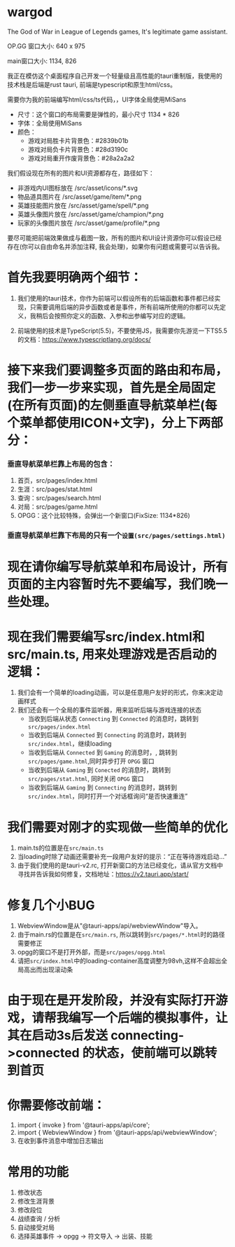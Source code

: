 # wargod
The God of War in League of Legends games, It's legitimate game assistant.



OP.GG 窗口大小:  640 x 975

main窗口大小: 1134, 826



我正在模仿这个桌面程序自己开发一个轻量级且高性能的tauri重制版，我使用的技术栈是后端是rust tauri, 前端是typescript和原生html/css。

需要你为我的前端编写html/css/ts代码，，UI字体全局使用MiSans

- 尺寸：这个窗口的布局需要是弹性的，最小尺寸 1134 * 826
- 字体：全局使用MiSans
- 颜色：
  - 游戏对局胜卡片背景色：#2839b01b
  - 游戏对局负卡片背景色：#28d3190c
  - 游戏对局重开作废背景色：#28a2a2a2

我们假设现在所有的图片和UI资源都存在，路径如下：
  - 非游戏内UI图标放在 /src/asset/icons/*.svg
  - 物品道具图片在 /src/asset/game/item/*.png
  - 英雄技能图片放在 /src/asset/game/spell/*.png
  - 英雄头像图片放在 /src/asset/game/champion/*.png
  - 玩家的头像图片放在 /src/asset/game/profile/*.png

要尽可能把前端效果做成与截图一致，所有的图片和UI设计资源你可以假设已经存在(你可以自由命名并添加注释, 我会处理)，如果你有问题或需要可以告诉我。


# 首先我要明确两个细节：

1. 我们使用的tauri技术，你作为前端可以假设所有的后端函数和事件都已经实现，只需要调用后端的异步函数或者是事件，所有前端所使用的你都可以先定义，我稍后会按照你定义的函数、入参和出参编写对应的逻辑。

2. 前端使用的技术是TypeScript(5.5)，不要使用JS，我需要你先游览一下TS5.5的文档：https://www.typescriptlang.org/docs/

   
# 接下来我们要调整多页面的路由和布局，我们一步一步来实现，首先是全局固定(在所有页面)的左侧垂直导航菜单栏(每个菜单都使用ICON+文字)，分上下两部分：

### 垂直导航菜单栏靠上布局的包含：
  
1. 首页，src/pages/index.html
2. 生涯：src/pages/stat.html
3. 查询：src/pages/search.html
4. 对局：src/pages/game.html
5. OPGG：这个比较特殊，会弹出一个新窗口(FixSize: 1134*826)

### 垂直导航菜单栏靠下布局的只有一个`设置(src/pages/settings.html)`


# 现在请你编写导航菜单和布局设计，所有页面的主内容暂时先不要编写，我们晚一些处理。


# 现在我们需要编写src/index.html和src/main.ts, 用来处理游戏是否启动的逻辑：

1. 我们会有一个简单的loading动画，可以是任意用户友好的形式，你来决定动画样式
2. 我们还会有一个全局的事件监听器，用来监听后端与游戏连接的状态
   - 当收到后端从状态 `Connecting` 到 `Connected` 的消息时，跳转到 `src/pages/index.html`
   - 当收到后端从 `Connected` 到 `Connecting` 的消息时，跳转到 `src/index.html`，继续loading
   - 当收到后端从 `Connected` 到 `Gaming` 的消息时，, 跳转到 `src/pages/game.html`,同时异步打开 `OPGG` 窗口
   - 当收到后端从 `Gaming` 到 `Conected` 的消息时，跳转到 `src/pages/stat.html`, 同时关闭 `OPGG` 窗口
   - 当收到后端从 `Gaming` 到 `Connecting` 的消息时，跳转到 `src/index.html`，同时打开一个对话框询问“是否快速重连”


# 我们需要对刚才的实现做一些简单的优化

1. main.ts的位置是在`src/main.ts`
2. 当loading时除了动画还需要补充一段用户友好的提示：“正在等待游戏启动...”
3. 由于我们使用的是tauri-v2.rc, 打开新窗口的方法已经变化，请从官方文档中寻找并告诉我如何修复，文档地址：https://v2.tauri.app/start/


# 修复几个小BUG

1. WebviewWindow是从"@tauri-apps/api/webviewWindow"导入。
2. 由于main.rs的位置是在`src/main.rs`, 所以跳转到`src/pages/*.html`时的路径需要修正
3. opgg的窗口不是打开外部，而是`src/pages/opgg.html`
4. 请把`src/index.html`中的loading-container高度调整为98vh,这样不会超出全局高出而出现滚动条


# 由于现在是开发阶段，并没有实际打开游戏，请帮我编写一个后端的模拟事件，让其在启动3s后发送 connecting->connected 的状态，使前端可以跳转到首页

# 你需要修改前端：
1. import { invoke } from '@tauri-apps/api/core';
2. import { WebviewWindow } from '@tauri-apps/api/webviewWindow';
3. 在收到事件消息中增加日志输出


# 常用的功能

1. 修改状态
2. 修改生涯背景
3. 修改段位
4. 战绩查询 / 分析
5. 自动接受对局
6. 选择英雄事件 -> opgg -> 符文导入 -> 出装、技能
